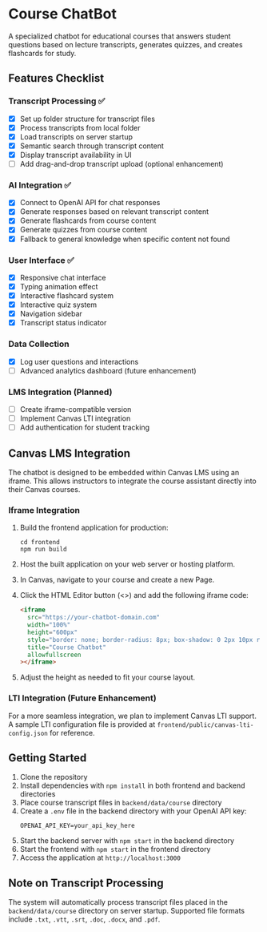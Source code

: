 # Course ChatBot

A specialized chatbot for educational courses that answers student questions based on lecture transcripts, generates quizzes, and creates flashcards for study.

## Features Checklist

### Transcript Processing ✅
- [x] Set up folder structure for transcript files
- [x] Process transcripts from local folder
- [x] Load transcripts on server startup
- [x] Semantic search through transcript content
- [x] Display transcript availability in UI
- [ ] Add drag-and-drop transcript upload (optional enhancement)

### AI Integration ✅
- [x] Connect to OpenAI API for chat responses
- [x] Generate responses based on relevant transcript content
- [x] Generate flashcards from course content
- [x] Generate quizzes from course content
- [x] Fallback to general knowledge when specific content not found

### User Interface ✅
- [x] Responsive chat interface
- [x] Typing animation effect
- [x] Interactive flashcard system
- [x] Interactive quiz system
- [x] Navigation sidebar
- [x] Transcript status indicator

### Data Collection
- [x] Log user questions and interactions
- [ ] Advanced analytics dashboard (future enhancement)

### LMS Integration (Planned)
- [ ] Create iframe-compatible version
- [ ] Implement Canvas LTI integration
- [ ] Add authentication for student tracking

## Canvas LMS Integration

The chatbot is designed to be embedded within Canvas LMS using an iframe. This allows instructors to integrate the course assistant directly into their Canvas courses.

### Iframe Integration

1. Build the frontend application for production:
   ```
   cd frontend
   npm run build
   ```

2. Host the built application on your web server or hosting platform.

3. In Canvas, navigate to your course and create a new Page.

4. Click the HTML Editor button (<>) and add the following iframe code:
   ```html
   <iframe 
     src="https://your-chatbot-domain.com" 
     width="100%" 
     height="600px" 
     style="border: none; border-radius: 8px; box-shadow: 0 2px 10px rgba(0,0,0,0.1);" 
     title="Course Chatbot"
     allowfullscreen
   ></iframe>
   ```

5. Adjust the height as needed to fit your course layout.

### LTI Integration (Future Enhancement)

For a more seamless integration, we plan to implement Canvas LTI support. A sample LTI configuration file is provided at `frontend/public/canvas-lti-config.json` for reference.

## Getting Started

1. Clone the repository
2. Install dependencies with `npm install` in both frontend and backend directories
3. Place course transcript files in `backend/data/course` directory
4. Create a `.env` file in the backend directory with your OpenAI API key:
   ```
   OPENAI_API_KEY=your_api_key_here
   ```
5. Start the backend server with `npm start` in the backend directory
6. Start the frontend with `npm start` in the frontend directory
7. Access the application at `http://localhost:3000`

## Note on Transcript Processing

The system will automatically process transcript files placed in the `backend/data/course` directory on server startup. Supported file formats include `.txt`, `.vtt`, `.srt`, `.doc`, `.docx`, and `.pdf`. 